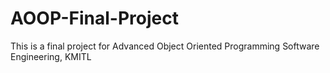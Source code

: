 # AOOP-Final-Project
This is a final project for Advanced Object Oriented Programming
Software Engineering, KMITL

